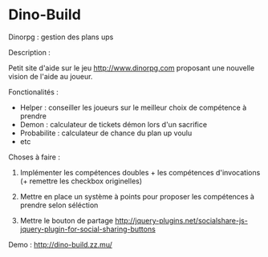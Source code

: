 # Dino-Build
Dinorpg : gestion des plans ups

Description :

Petit site d'aide sur le jeu http://www.dinorpg.com proposant une nouvelle vision de l'aide au joueur.

Fonctionalités :

* Helper : conseiller les joueurs sur le meilleur choix de compétence à prendre
* Demon : calculateur de tickets démon lors d'un sacrifice
* Probabilite : calculateur de chance du plan up voulu
* etc

Choses à faire :
   
1) Implémenter les compétences doubles + les compétences d'invocations (+ remettre les checkbox originelles)

2) Mettre en place un système à points pour proposer les compétences à prendre selon séléction

3) Mettre le bouton de partage http://jquery-plugins.net/socialshare-js-jquery-plugin-for-social-sharing-buttons

Demo :
http://dino-build.zz.mu/

